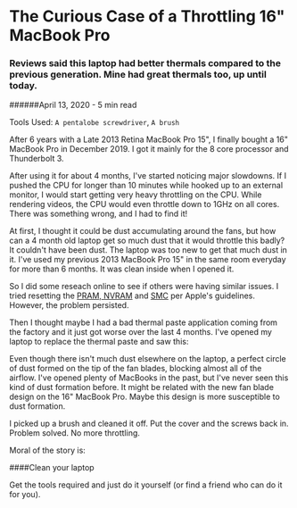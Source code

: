 <BlogMetaDecorator folder="throttlingMacBook" image="leftFanBottomRight.jpg" imageAlt="MacBook Pro 16 Left Fan with some dust" description="Reviews said this laptop had better thermals compared to the previous generation. Mine had great thermals too, up until today." title="CK - Throttling MacBook Pro 16" />

# The Curious Case of a Throttling 16" MacBook Pro

### Reviews said this laptop had better thermals compared to the previous generation. Mine had great thermals too, up until today.

######April 13, 2020 - 5 min read

Tools Used: `A pentalobe screwdriver`, `A brush`

After 6 years with a Late 2013 Retina MacBook Pro 15", I finally bought a 16" MacBook Pro in December 2019. I got it mainly for the 8 core processor and Thunderbolt 3.

After using it for about 4 months, I've started noticing major slowdowns. If I pushed the CPU for longer 
than 10 minutes while hooked up to an external monitor, I would start getting very heavy throttling on the
 CPU. While rendering videos, the CPU would even throttle down to 1GHz on all cores. There was something
  wrong, and I had to find it!
  
<MediaCarousel folder="throttlingMacBook" images="throttling.png"/>

At first, I thought it could be dust accumulating around the fans, but how can a 4 month old laptop get so much dust that it would throttle this badly? It couldn't have been dust. The laptop was too new to get that much dust in it. I've used my previous 2013 MacBook Pro 15" in the same room everyday for more than 6 months. It was clean inside when I opened it.

So I did some reseach online to see if others were having similar issues. I tried resetting the [PRAM, NVRAM](https://support.apple.com/en-gb/HT204063) and [SMC](https://support.apple.com/en-gb/HT201295) per Apple's guidelines. However, the problem persisted.

Then I thought maybe I had a  bad thermal paste application coming from the factory and it just got worse over the last 4 months. I've opened my laptop to replace the thermal paste and saw this:

 <MediaCarousel folder="throttlingMacBook" images="leftFanLeftSide.jpg,leftFanBottomRight.jpg,bottomCoverOff.jpg,rightFanBottomLeft.jpg,rightFanTopDown.jpg"/>

Even though there isn't much dust elsewhere on the laptop, a perfect circle of dust formed on the tip of the fan blades, blocking almost all of the airflow. I've opened plenty of MacBooks in the past, but I've never seen this kind of dust formation before. It might be related with the new fan blade design on the 16" MacBook Pro. Maybe this design is more susceptible to dust formation.

I picked up a brush and cleaned it off. Put the cover and the screws back in. Problem solved. No more throttling.

Moral of the story is: 

####Clean your laptop

Get the tools required and just do it yourself (or find a friend who can do it for you).


